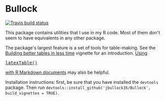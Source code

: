 # Bullock

<!-- badges: start -->
[![Travis build status](https://travis-ci.com/jbullock35/Bullock.svg?branch=master)](https://travis-ci.com/jbullock35/Bullock)
<!-- badges: end -->

This package contains utilities that I use in my R code. Most of them don't 
seem to have equivalents in any other package. 

The package's largest feature is a set of tools for table-making. See 
the [Building better tables in less time](https://jbullock35.github.io/Bullock/tables.html)
vignette for an introduction. [Using <pre>latexTable()</pre> with R Markdown documents](https://jbullock35.github.io/Bullock/tables_RMarkdown.html)
may also be helpful. 

Installation instructions: first, be sure that you have installed the 
`devtools` package. Then run 
`devtools::install_github('jbullock35/Bullock', build_vignettes = TRUE)`. 

